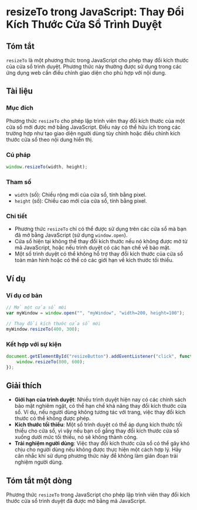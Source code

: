 <!--
Meta Description: # resizeTo trong JavaScript: Thay Đổi Kích Thước Cửa Sổ Trình Duyệt ## Tóm tắt `resizeTo` là một phương thức trong JavaScript cho phép thay đổi kích t...
Meta Keywords: cửa, kích, thước, thay, đổi
-->

# resizeTo trong JavaScript: Thay Đổi Kích Thước Cửa Sổ Trình Duyệt

## Tóm tắt
`resizeTo` là một phương thức trong JavaScript cho phép thay đổi kích thước của cửa sổ trình duyệt. Phương thức này thường được sử dụng trong các ứng dụng web cần điều chỉnh giao diện cho phù hợp với nội dung.

## Tài liệu
### Mục đích
Phương thức `resizeTo` cho phép lập trình viên thay đổi kích thước của một cửa sổ mới được mở bằng JavaScript. Điều này có thể hữu ích trong các trường hợp như tạo giao diện người dùng tùy chỉnh hoặc điều chỉnh kích thước cửa sổ theo nội dung hiển thị.

### Cú pháp
```javascript
window.resizeTo(width, height);
```

### Tham số
- `width` (số): Chiều rộng mới của cửa sổ, tính bằng pixel.
- `height` (số): Chiều cao mới của cửa sổ, tính bằng pixel.

### Chi tiết
- Phương thức `resizeTo` chỉ có thể được sử dụng trên các cửa sổ mà bạn đã mở bằng JavaScript (sử dụng `window.open`).
- Cửa sổ hiện tại không thể thay đổi kích thước nếu nó không được mở từ mã JavaScript, hoặc nếu trình duyệt có các hạn chế về bảo mật.
- Một số trình duyệt có thể không hỗ trợ thay đổi kích thước của cửa sổ toàn màn hình hoặc có thể có các giới hạn về kích thước tối thiểu.

## Ví dụ
### Ví dụ cơ bản
```javascript
// Mở một cửa sổ mới
var myWindow = window.open("", "myWindow", "width=200, height=100");

// Thay đổi kích thước cửa sổ mới
myWindow.resizeTo(400, 300);
```

### Kết hợp với sự kiện
```javascript
document.getElementById("resizeButton").addEventListener("click", function() {
    window.resizeTo(800, 600);
});
```

## Giải thích
- **Giới hạn của trình duyệt**: Nhiều trình duyệt hiện nay có các chính sách bảo mật nghiêm ngặt, có thể hạn chế khả năng thay đổi kích thước cửa sổ. Ví dụ, nếu người dùng không tương tác với trang, việc thay đổi kích thước có thể không được phép.
- **Kích thước tối thiểu**: Một số trình duyệt có thể áp dụng kích thước tối thiểu cho cửa sổ, vì vậy nếu bạn cố gắng thay đổi kích thước cửa sổ xuống dưới mức tối thiểu, nó sẽ không thành công.
- **Trải nghiệm người dùng**: Việc thay đổi kích thước cửa sổ có thể gây khó chịu cho người dùng nếu không được thực hiện một cách hợp lý. Hãy cân nhắc khi sử dụng phương thức này để không làm gián đoạn trải nghiệm người dùng.

## Tóm tắt một dòng
Phương thức `resizeTo` trong JavaScript cho phép lập trình viên thay đổi kích thước cửa sổ trình duyệt đã được mở bằng mã JavaScript.